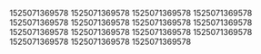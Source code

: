 1525071369578
1525071369578
1525071369578
1525071369578
1525071369578
1525071369578
1525071369578
1525071369578
1525071369578
1525071369578
1525071369578
1525071369578
1525071369578
1525071369578
1525071369578